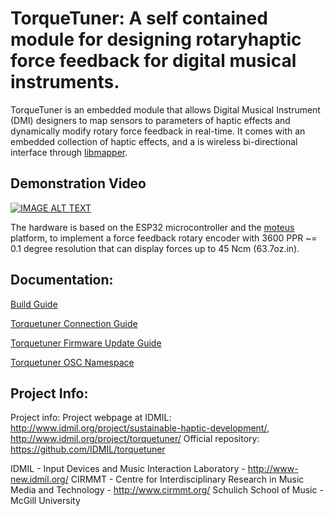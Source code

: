 # TorqueTuner: A self contained module for designing rotaryhaptic force feedback for digital musical instruments.

TorqueTuner  is  an  embedded  module  that  allows  Digital Musical Instrument (DMI) designers to map sensors to parameters  of  haptic  effects  and  dynamically  modify  rotary force  feedback  in  real-time. It comes with an embedded collection of haptic effects, and a is wireless bi-directional interface through [libmapper](https://github.com/libmapper/libmapper).

## Demonstration Video

[![IMAGE ALT TEXT](https://img.youtube.com/vi/KY3mpczKI3k/0.jpg)](https://www.youtube.com/watch?v=KY3mpczKI3k)

The hardware is based on the ESP32 microcontroller and the [moteus](https://mjbots.com/) platform, to implement a force feedback rotary encoder with 3600 PPR ~= 0.1 degree resolution that can display forces up to 45 Ncm (63.7oz.in).
## Documentation:
[Build Guide](./Docs/Build_guide_v1.md)

[Torquetuner Connection Guide](./Docs/connection_guide_v1.md)

[Torquetuner Firmware Update Guide](./Docs/Firmware_update_instructions.md)

[Torquetuner OSC Namespace](./Docs/TorquetunerOSC.md)

## Project Info:
Project info:
Project webpage at IDMIL: http://www.idmil.org/project/sustainable-haptic-development/, http://www.idmil.org/project/torquetuner/
Official repository: https://github.com/IDMIL/torquetuner

IDMIL - Input Devices and Music Interaction Laboratory - http://www-new.idmil.org/
CIRMMT - Centre for Interdisciplinary Research in Music Media and Technology - http://www.cirmmt.org/
Schulich School of Music - McGill University


